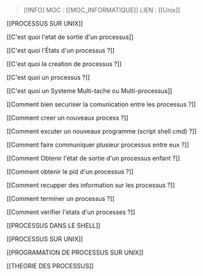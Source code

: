 > [!INFO]
> MOC                    : [[MOC_INFORMATIQUE]]
> LIEN                     : 
 [[Unix]] 

 [[PROCESSUS SUR UNIX]]

 [[C'est quoi l'etat de sortie d'un processus]]

 [[C'est quoi l'États d'un processus ?]]

 [[C'est quoi la creation de processus ?]]

 [[C'est quoi un processus ?]]

 [[C'est quoi un Systeme Multi-tache ou Multi-processus]]

 [[Comment bien securiser la comunication entre les processus ?]]

 [[Comment creer un nouveaux process ?]]

 [[Comment excuter un nouveaux programme (script shell cmd) ?]]

 [[Comment faire communiquer plusieur processus entre eux ?]]

 [[Comment Obtenir l'état de sortie d'un processus enfant ?]]

 [[Comment obtenir le pid d'un processus ?]]

 [[Comment recupper des information sur les processus ?]]

 [[Comment terminer un processus ?]]

 [[Comment verifier l'etats d'un processes ?]]

 [[PROCESSUS DANS LE SHELL]]

 [[PROCESSUS SUR UNIX]]

 [[PROGRAMATION DE PROCESSUS SUR UNIX]]

 [[THEORIE DES PROCESSUS]]